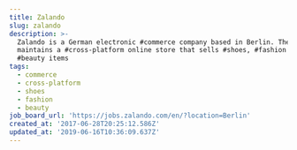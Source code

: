 ```yaml
---
title: Zalando
slug: zalando
description: >-
  Zalando is a German electronic #commerce company based in Berlin. The company
  maintains a #cross-platform online store that sells #shoes, #fashion and
  #beauty items
tags:
  - commerce
  - cross-platform
  - shoes
  - fashion
  - beauty
job_board_url: 'https://jobs.zalando.com/en/?location=Berlin'
created_at: '2017-06-28T20:25:12.586Z'
updated_at: '2019-06-16T10:36:09.637Z'
---
```

